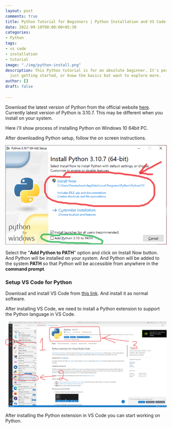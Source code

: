 ```yaml
---
layout: post
comments: true
title: Python Tutorial for Beginners | Python Installation and VS Code setup
date: 2022-09-10T00:00:00+05:30
categories:
- Python
tags:
- vs code
- installation
- tutorial
image: "./img/python-install.png"
description: This Python tutorial is for an absolute beginner. It's perfect if you're
  just getting started, or know the basics but want to explore more.
author: []
draft: false

---
```

Download the latest version of Python from the official website [here](https://www.python.org/downloads/ "Download Python"). Currently latest version of Python is 3.10.7. This may be different when you install on your system.

Here i'll show process of installing Python on Windows 10 64bit PC.

After downloading Python setup, follow the on screen instructions.

![](./img/install-python-1.png)

Select the "**Add Python to PATH**" option and click on Install Now button. And Python will be installed on your system. And Python will be added to the system **PATH** so that Python will be accessible from anywhere in the **command prompt**.

### Setup VS Code for Python

Download and install VS Code from [this link](https://code.visualstudio.com/download "Download VS Code"). And install it as normal software.

After installing VS Code, we need to install a Python extension to support the Python language in VS Code.

![](./img/install-python-2.png)

After installing the Python extension in VS Code you can start working on Python.